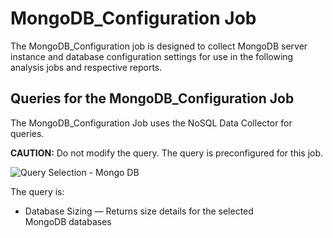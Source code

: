 # MongoDB_Configuration Job

The MongoDB_Configuration job is designed to collect MongoDB server instance and database
configuration settings for use in the following analysis jobs and respective reports.

## Queries for the MongoDB_Configuration Job

The MongoDB_Configuration Job uses the NoSQL Data Collector for queries.

**CAUTION:** Do not modify the query. The query is preconfigured for this job.

![Query Selection - Mongo DB](/img/versioned_docs/accessanalyzer_11.6/accessanalyzer/solutions/databases/mongodb/collection/configurationjob.webp)

The query is:

- Database Sizing — Returns size details for the selected MongoDB databases
